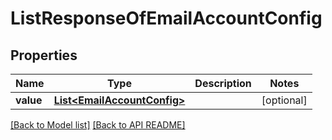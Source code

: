 
# ListResponseOfEmailAccountConfig


## Properties
Name | Type | Description | Notes
------------ | ------------- | ------------- | -------------
**value** | [**List&lt;EmailAccountConfig&gt;**](EmailAccountConfig.md) |  |  [optional]




[[Back to Model list]](Models.md) [[Back to API README]](README.md)

